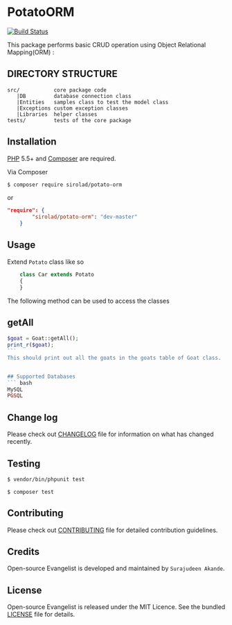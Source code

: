 # PotatoORM

[![Build Status](https://travis-ci.org/andela-sakande/potatoORM.svg)](https://travis-ci.org/andela-sakande/potatoORM)

This package performs basic CRUD operation using Object Relational Mapping(ORM) :

DIRECTORY STRUCTURE
-------------------

```
src/           core package code
   |DB         database connection class
   |Entities   samples class to test the model class
   |Exceptions custom exception classes
   |Libraries  helper classes
tests/         tests of the core package
```

## Installation

[PHP](https://php.net) 5.5+ and [Composer](https://getcomposer.org) are required.

Via Composer

``` bash
$ composer require sirolad/potato-orm
```
or
``` composer.json
"require": {
        "sirolad/potato-orm": "dev-master"
    }
```

## Usage

Extend `Potato` class like so
``` php
    class Car extends Potato
    {
    }
```
The following method can be used to access the classes

## getAll
``` php
$goat = Goat::getAll();
print_r($goat);
``` ​
This should print out all the ​goats ​in the ​goats ​table of Goat class.


## Supported Databases
``` bash
MySQL
PGSQL
```
## Change log

Please check out [CHANGELOG](CHANGELOG.md) file for information on what has changed recently.

## Testing

``` bash
$ vendor/bin/phpunit test
```

``` composer
$ composer test
```

## Contributing

Please check out [CONTRIBUTING](CONTRIBUTING.md) file for detailed contribution guidelines.

## Credits

Open-source Evangelist is developed and maintained by `Surajudeen Akande`.

## License

Open-source Evangelist is released under the MIT Licence. See the bundled [LICENSE](LICENSE.md) file for details.